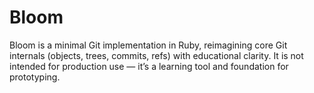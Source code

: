 # Bloom
Bloom is a minimal Git implementation in Ruby, reimagining core Git internals (objects, trees, commits, refs) with educational clarity. It is not intended for production use — it’s a learning tool and foundation for prototyping.
